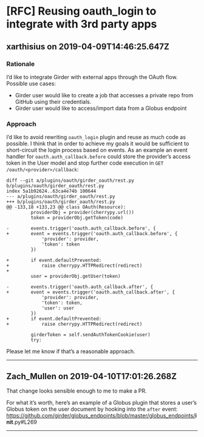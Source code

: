 # [RFC] Reusing oauth_login to integrate with 3rd party apps

## xarthisius on 2019-04-09T14:46:25.647Z

### Rationale


I’d like to integrate Girder with external apps through the OAuth flow. Possible use cases:


* Girder user would like to create a job that accesses a private repo from GitHub using their credentials.
* Girder user would like to access/import data from a Globus endpoint


### Approach


I’d like to avoid rewriting `oauth_login` plugin and reuse as much code as possible. I think that in order to achieve my goals it would be sufficient to short\-circuit the login process based on events. As an example an event handler for `oauth.auth_callback.before` could store the provider’s access token in the User model and stop further code execution in `GET /oauth/<provider>/callback`:



```
diff --git a/plugins/oauth/girder_oauth/rest.py b/plugins/oauth/girder_oauth/rest.py
index 5a1b92624..63ca4e74b 100644
--- a/plugins/oauth/girder_oauth/rest.py
+++ b/plugins/oauth/girder_oauth/rest.py
@@ -133,18 +133,23 @@ class OAuth(Resource):
         providerObj = provider(cherrypy.url())
         token = providerObj.getToken(code)
 
-        events.trigger('oauth.auth_callback.before', {
+        event = events.trigger('oauth.auth_callback.before', {
             'provider': provider,
             'token': token
         })
 
+        if event.defaultPrevented:
+            raise cherrypy.HTTPRedirect(redirect)
+
         user = providerObj.getUser(token)
 
-        events.trigger('oauth.auth_callback.after', {
+        event = events.trigger('oauth.auth_callback.after', {
             'provider': provider,
             'token': token,
             'user': user
         })
+        if event.defaultPrevented:
+            raise cherrypy.HTTPRedirect(redirect)
 
         girderToken = self.sendAuthTokenCookie(user)
         try:

```

Please let me know if that’s a reasonable approach.


---

## Zach_Mullen on 2019-04-10T17:01:26.268Z

That change looks sensible enough to me to make a PR.


For what it’s worth, here’s an example of a Globus plugin that stores a user’s Globus token on the user document by hooking into the `after` event: <https://github.com/girder/globus_endpoints/blob/master/globus_endpoints/>**init**.py\#L269


---

